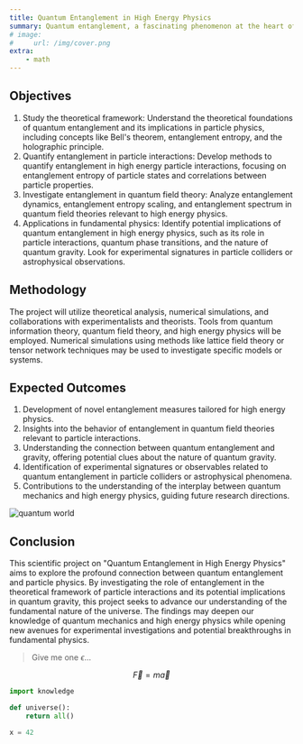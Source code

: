 ```yaml
---
title: Quantum Entanglement in High Energy Physics
summary: Quantum entanglement, a fascinating phenomenon at the heart of quantum mechanics, has gained significant interest in various fields. This scientific project aims to investigate the interplay between quantum entanglement and particle physics, specifically in the context of high energy physics. The goal is to gain deeper insights into fundamental aspects of the universe.
# image:
#     url: /img/cover.png
extra:
    - math
---
```


## Objectives
1. Study the theoretical framework: Understand the theoretical foundations of quantum entanglement and its implications in particle physics, including concepts like Bell's theorem, entanglement entropy, and the holographic principle.
2. Quantify entanglement in particle interactions: Develop methods to quantify entanglement in high energy particle interactions, focusing on entanglement entropy of particle states and correlations between particle properties.
3. Investigate entanglement in quantum field theory: Analyze entanglement dynamics, entanglement entropy scaling, and entanglement spectrum in quantum field theories relevant to high energy physics.
4. Applications in fundamental physics: Identify potential implications of quantum entanglement in high energy physics, such as its role in particle interactions, quantum phase transitions, and the nature of quantum gravity. Look for experimental signatures in particle colliders or astrophysical observations.



## Methodology
The project will utilize theoretical analysis, numerical simulations, and collaborations with experimentalists and theorists. Tools from quantum information theory, quantum field theory, and high energy physics will be employed. Numerical simulations using methods like lattice field theory or tensor network techniques may be used to investigate specific models or systems.

## Expected Outcomes
1. Development of novel entanglement measures tailored for high energy physics.
2. Insights into the behavior of entanglement in quantum field theories relevant to particle interactions.
3. Understanding the connection between quantum entanglement and gravity, offering potential clues about the nature of quantum gravity.
4. Identification of experimental signatures or observables related to quantum entanglement in particle colliders or astrophysical phenomena.
5. Contributions to the understanding of the interplay between quantum mechanics and high energy physics, guiding future research directions.

![quantum world](/img/plots/plot1a.webp)

## Conclusion
This scientific project on "Quantum Entanglement in High Energy Physics" aims to explore the profound connection between quantum entanglement and particle physics. By investigating the role of entanglement in the theoretical framework of particle interactions and its potential implications in quantum gravity, this project seeks to advance our understanding of the fundamental nature of the universe. The findings may deepen our knowledge of quantum mechanics and high energy physics while opening new avenues for experimental investigations and potential breakthroughs in fundamental physics.


> Give me one $\epsilon$...

$$
\vec{F}=m\vec{a}
$$


```python
import knowledge

def universe():
    return all()

x = 42
```
